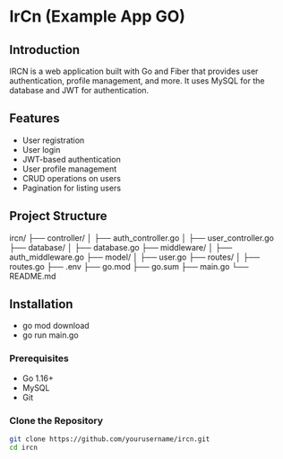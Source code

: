 # IrCn (Example App GO)

## Introduction

IRCN is a web application built with Go and Fiber that provides user authentication, profile management, and more. It uses MySQL for the database and JWT for authentication.

## Features

- User registration
- User login
- JWT-based authentication
- User profile management
- CRUD operations on users
- Pagination for listing users

## Project Structure

ircn/
├── controller/
│   ├── auth_controller.go
│   ├── user_controller.go
├── database/
│   ├── database.go
├── middleware/
│   ├── auth_middleware.go
├── model/
│   ├── user.go
├── routes/
│   ├── routes.go
├── .env
├── go.mod
├── go.sum
├── main.go
└── README.md


## Installation
- go mod download
- go run main.go


### Prerequisites

- Go 1.16+
- MySQL
- Git

### Clone the Repository

```sh
git clone https://github.com/yourusername/ircn.git
cd ircn
